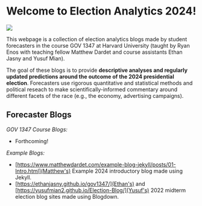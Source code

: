 # Welcome to Election Analytics 2024! 

![](assets/national_partisan_dist.jpg)

This webpage is a collection of election analytics blogs made by student forecasters in the course GOV 1347 at Harvard University (taught by Ryan Enos with teaching fellow Matthew Dardet and course assistants Ethan Jasny and Yusuf Mian). 

The goal of these blogs is to provide **descriptive analyses and regularly updated predictions around the outcome of the 2024 presidential election**. Forecasters use rigorous quantitative and statistical methods and political reseach to make scientifically-informed commentary around different facets of the race (e.g., the economy, advertising campaigns). 


## Forecaster Blogs

*GOV 1347 Course Blogs:*
- Forthcoming! 

*Example Blogs:*
- [https://www.matthewdardet.com/example-blog-jekyll/posts/01-Intro.html](Matthew's) Example 2024 introductory blog made using Jekyll. 
- [https://ethanjasny.github.io/gov1347/](Ethan's) and [https://yusufmian2.github.io/Election-Blog/](Yusuf's) 2022 midterm election blog sites made using Blogdown. 
